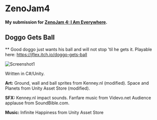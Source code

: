 # ZenoJam4

**My submission for [ZenoJam 4: I Am Everywhere](https://itch.io/jam/zenojam-the-perfect-jam-for-beginners-4).**
## Doggo Gets Ball

**
Good doggo just wants his ball and will not stop 'til he gets it.
Playable here: https://jflex.itch.io/doggo-gets-ball


![Screenshot1](https://user-images.githubusercontent.com/95136177/168894186-d33e06ac-a0fd-449f-94b8-1ce0c5dfb2a3.png)

Written in C#/Unity.


**Art:**
Ground, wall and ball sprites from Kenney.nl (modified).
Space and Planets from Unity Asset Store (modified).

**SFX:**
Kenney.nl impact sounds.
Fanfare music from Videvo.net
Audience applause from SoundBible.com.

**Music:**
Infinite Happiness from Unity Asset Store
